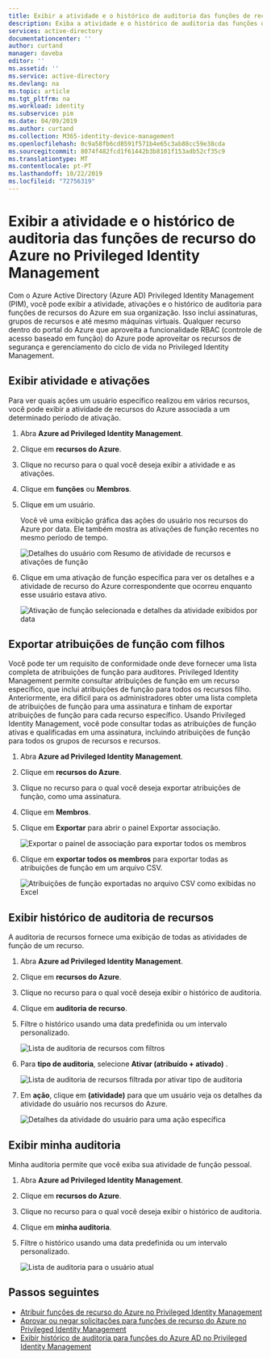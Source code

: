 ```yaml
---
title: Exibir a atividade e o histórico de auditoria das funções de recurso do Azure no PIM-Azure Active Directory | Microsoft Docs
description: Exiba a atividade e o histórico de auditoria das funções de recurso do Azure no Azure AD Privileged Identity Management (PIM).
services: active-directory
documentationcenter: ''
author: curtand
manager: daveba
editor: ''
ms.assetid: ''
ms.service: active-directory
ms.devlang: na
ms.topic: article
ms.tgt_pltfrm: na
ms.workload: identity
ms.subservice: pim
ms.date: 04/09/2019
ms.author: curtand
ms.collection: M365-identity-device-management
ms.openlocfilehash: 0c9a58fb6cd8591f571b4e65c3ab88cc59e38cda
ms.sourcegitcommit: 8074f482fcd1f61442b3b8101f153adb52cf35c9
ms.translationtype: MT
ms.contentlocale: pt-PT
ms.lasthandoff: 10/22/2019
ms.locfileid: "72756319"
---
```

# <a name="view-activity-and-audit-history-for-azure-resource-roles-in-privileged-identity-management"></a>Exibir a atividade e o histórico de auditoria das funções de recurso do Azure no Privileged Identity Management

Com o Azure Active Directory (Azure AD) Privileged Identity Management (PIM), você pode exibir a atividade, ativações e o histórico de auditoria para funções de recursos do Azure em sua organização. Isso inclui assinaturas, grupos de recursos e até mesmo máquinas virtuais. Qualquer recurso dentro do portal do Azure que aproveita a funcionalidade RBAC (controle de acesso baseado em função) do Azure pode aproveitar os recursos de segurança e gerenciamento do ciclo de vida no Privileged Identity Management.

## <a name="view-activity-and-activations"></a>Exibir atividade e ativações

Para ver quais ações um usuário específico realizou em vários recursos, você pode exibir a atividade de recursos do Azure associada a um determinado período de ativação.

1. Abra **Azure ad Privileged Identity Management**.

1. Clique em **recursos do Azure**.

1. Clique no recurso para o qual você deseja exibir a atividade e as ativações.

1. Clique em **funções** ou **Membros**.

1. Clique em um usuário.

    Você vê uma exibição gráfica das ações do usuário nos recursos do Azure por data. Ele também mostra as ativações de função recentes no mesmo período de tempo.

    ![Detalhes do usuário com Resumo de atividade de recursos e ativações de função](media/azure-pim-resource-rbac/rbac-user-details.png)

1. Clique em uma ativação de função específica para ver os detalhes e a atividade de recurso do Azure correspondente que ocorreu enquanto esse usuário estava ativo.

    ![Ativação de função selecionada e detalhes da atividade exibidos por data](media/azure-pim-resource-rbac/rbac-user-resource-activity.png)

## <a name="export-role-assignments-with-children"></a>Exportar atribuições de função com filhos

Você pode ter um requisito de conformidade onde deve fornecer uma lista completa de atribuições de função para auditores. Privileged Identity Management permite consultar atribuições de função em um recurso específico, que inclui atribuições de função para todos os recursos filho. Anteriormente, era difícil para os administradores obter uma lista completa de atribuições de função para uma assinatura e tinham de exportar atribuições de função para cada recurso específico. Usando Privileged Identity Management, você pode consultar todas as atribuições de função ativas e qualificadas em uma assinatura, incluindo atribuições de função para todos os grupos de recursos e recursos.

1. Abra **Azure ad Privileged Identity Management**.

1. Clique em **recursos do Azure**.

1. Clique no recurso para o qual você deseja exportar atribuições de função, como uma assinatura.

1. Clique em **Membros**.

1. Clique em **Exportar** para abrir o painel Exportar associação.

    ![Exportar o painel de associação para exportar todos os membros](media/azure-pim-resource-rbac/export-membership.png)

1. Clique em **exportar todos os membros** para exportar todas as atribuições de função em um arquivo CSV.

    ![Atribuições de função exportadas no arquivo CSV como exibidas no Excel](media/azure-pim-resource-rbac/export-csv.png)

## <a name="view-resource-audit-history"></a>Exibir histórico de auditoria de recursos

A auditoria de recursos fornece uma exibição de todas as atividades de função de um recurso.

1. Abra **Azure ad Privileged Identity Management**.

1. Clique em **recursos do Azure**.

1. Clique no recurso para o qual você deseja exibir o histórico de auditoria.

1. Clique em **auditoria de recurso**.

1. Filtre o histórico usando uma data predefinida ou um intervalo personalizado.

    ![Lista de auditoria de recursos com filtros](media/azure-pim-resource-rbac/rbac-resource-audit.png)

1. Para **tipo de auditoria**, selecione **Ativar (atribuído + ativado)** .

    ![Lista de auditoria de recursos filtrada por ativar tipo de auditoria](media/azure-pim-resource-rbac/rbac-audit-activity.png)

1. Em **ação**, clique em **(atividade)** para que um usuário veja os detalhes da atividade do usuário nos recursos do Azure.

    ![Detalhes da atividade do usuário para uma ação específica](media/azure-pim-resource-rbac/rbac-audit-activity-details.png)

## <a name="view-my-audit"></a>Exibir minha auditoria

Minha auditoria permite que você exiba sua atividade de função pessoal.

1. Abra **Azure ad Privileged Identity Management**.

1. Clique em **recursos do Azure**.

1. Clique no recurso para o qual você deseja exibir o histórico de auditoria.

1. Clique em **minha auditoria**.

1. Filtre o histórico usando uma data predefinida ou um intervalo personalizado.

    ![Lista de auditoria para o usuário atual](media/azure-pim-resource-rbac/my-audit-time.png)

## <a name="next-steps"></a>Passos seguintes

- [Atribuir funções de recurso do Azure no Privileged Identity Management](pim-resource-roles-assign-roles.md)
- [Aprovar ou negar solicitações para funções de recurso do Azure no Privileged Identity Management](pim-resource-roles-approval-workflow.md)
- [Exibir histórico de auditoria para funções do Azure AD no Privileged Identity Management](pim-how-to-use-audit-log.md)

